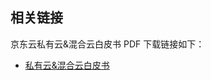 ## 相关链接

京东云私有云&混合云白皮书 PDF 下载链接如下：

- [私有云&混合云白皮书](https://img1.jcloudcs.com/portal/pdf/JDCloud-WhitePaper-on-Private-and-Hybrid-Clouds.pdf)
